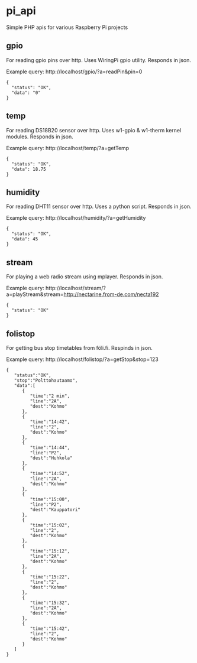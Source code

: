 # pi_api
Simple PHP apis for various Raspberry Pi projects

## gpio
For reading gpio pins over http. Uses WiringPi gpio utility. Responds in json.

Example query: http://localhost/gpio/?a=readPin&pin=0
```
{
  "status": "OK",
  "data": "0"
}
```

## temp
For reading DS18B20 sensor over http. Uses w1-gpio & w1-therm kernel modules. Responds in json.

Example query: http://localhost/temp/?a=getTemp
```
{
  "status": "OK",
  "data": 18.75
}
```

## humidity
For reading DHT11 sensor over http. Uses a python script. Responds in json.

Example query: http://localhost/humidity/?a=getHumidity
```
{
  "status": "OK",
  "data": 45
}
```

## stream
For playing a web radio stream using mplayer. Responds in json.

Example query: http://localhost/stream/?a=playStream&stream=http://nectarine.from-de.com/necta192
```
{
  "status": "OK"
}
```

## folistop
For getting bus stop timetables from föli.fi. Respinds in json.

Example query: http://localhost/folistop/?a=getStop&stop=123
```
{
   "status":"OK",
   "stop":"Polttohautaamo",
   "data":[
      {
         "time":"2 min",
         "line":"2A",
         "dest":"Kohmo"
      },
      {
         "time":"14:42",
         "line":"2",
         "dest":"Kohmo"
      },
      {
         "time":"14:44",
         "line":"P2",
         "dest":"Huhkola"
      },
      {
         "time":"14:52",
         "line":"2A",
         "dest":"Kohmo"
      },
      {
         "time":"15:00",
         "line":"P2",
         "dest":"Kauppatori"
      },
      {
         "time":"15:02",
         "line":"2",
         "dest":"Kohmo"
      },
      {
         "time":"15:12",
         "line":"2A",
         "dest":"Kohmo"
      },
      {
         "time":"15:22",
         "line":"2",
         "dest":"Kohmo"
      },
      {
         "time":"15:32",
         "line":"2A",
         "dest":"Kohmo"
      },
      {
         "time":"15:42",
         "line":"2",
         "dest":"Kohmo"
      }
   ]
}
```

